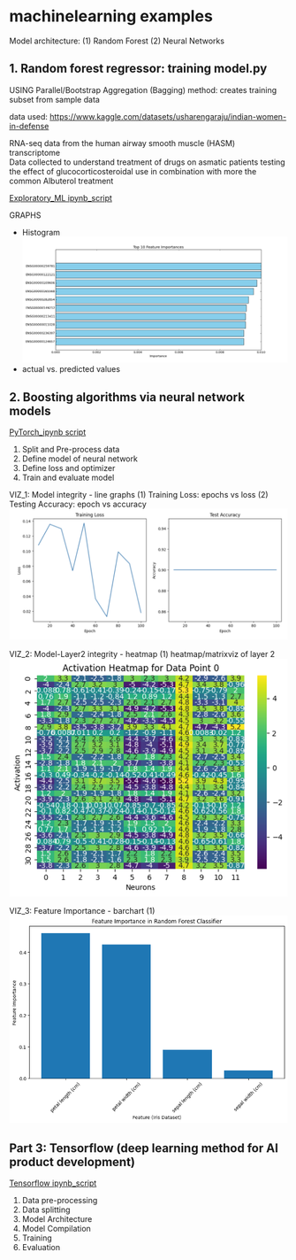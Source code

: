 # machinelearning examples
Model architecture: (1) Random Forest (2) Neural Networks

## 1. Random forest regressor: training model.py ##
 USING Parallel/Bootstrap Aggregation (Bagging) method: creates training subset from sample data

data used: https://www.kaggle.com/datasets/usharengaraju/indian-women-in-defense

RNA-seq data from the human airway smooth muscle (HASM) transcriptome  
Data collected to understand treatment of drugs on asmatic patients
testing the effect of glucocorticosteroidal use in combination with more the common Albuterol treatment

[Exploratory_ML ipynb_script](/Ex_MLwithGeneExpData.ipynb)

GRAPHS
- Histogram
  ![Histogram](/figure_1.png)
- actual vs. predicted values

## 2. Boosting algorithms via neural network models ##

[PyTorch_ipynb script](/PyTorchExample.ipynb)

1. Split and Pre-process data
2. Define model of neural network
3. Define loss and optimizer
4. Train and evaluate model

   
VIZ_1: Model integrity - line graphs (1) Training Loss: epochs vs loss (2) Testing Accuracy: epoch vs accuracy
![Model_integrity](/Model_integrity.png)

VIZ_2: Model-Layer2 integrity - heatmap (1) heatmap/matrixviz of layer 2
![Model-Layer2 integrity](/Model-layer2_integrity.png)

VIZ_3: Feature Importance - barchart (1)
 ![feature importance](/Barchart_RFC_featureimportance.png)

## Part 3: Tensorflow (deep learning method for AI product development)
[Tensorflow ipynb_script](/TensorFlowTraining.ipynb)
1. Data pre-processing
2. Data splitting
3. Model Architecture
4. Model Compilation
5. Training
6. Evaluation
